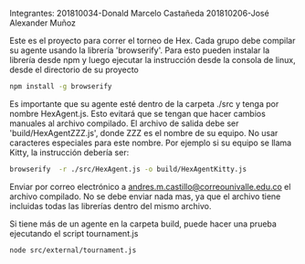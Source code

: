 Integrantes:
201810034-Donald Marcelo Castañeda
201810206-José Alexander Muñoz

Este es el proyecto para correr el torneo de Hex. Cada grupo debe compilar su agente usando la librería 'browserify'. Para esto pueden instalar la librería desde npm y luego ejecutar la instrucción desde la consola de linux, desde el directorio de su proyecto



```bash
npm install -g browserify
```

Es importante que su agente esté dentro de la carpeta ./src y tenga por nombre HexAgent.js. Esto evitará que se tengan que hacer cambios manuales al archivo compilado. El archivo de salida debe ser 'build/HexAgentZZZ.js', donde ZZZ es el nombre de su equipo. No usar caracteres especiales para este nombre. Por ejemplo si su equipo se llama Kitty, la instrucción debería ser:

``` bash
browserify  -r ./src/HexAgent.js -o build/HexAgentKitty.js
```

Enviar por correo electrónico a andres.m.castillo@correounivalle.edu.co el archivo compilado. No se debe enviar nada mas, ya que el archivo tiene incluidas todas las librerías dentro del mismo archivo.

Si tiene más de un agente en la carpeta build, puede hacer una prueba ejecutando el script tournament.js

``` bash
node src/external/tournament.js
```
